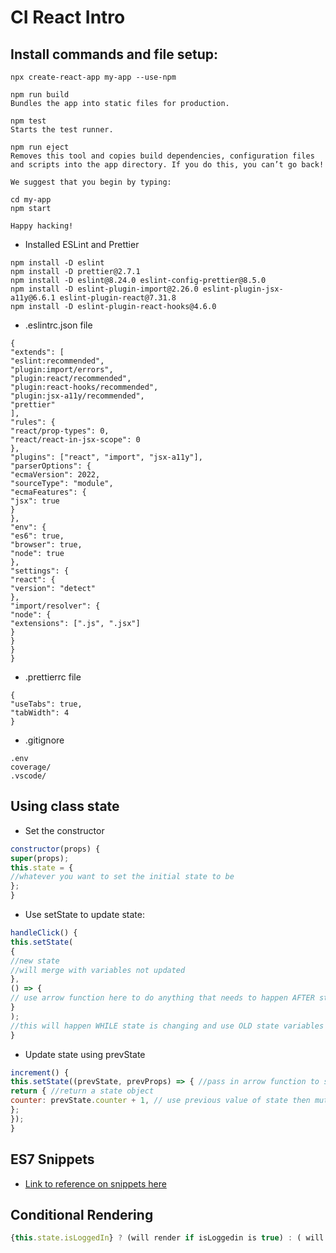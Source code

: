 # CI React Intro
## Install commands and file setup:

`npx create-react-app my-app --use-npm`

```
npm run build
Bundles the app into static files for production.

npm test
Starts the test runner.

npm run eject
Removes this tool and copies build dependencies, configuration files
and scripts into the app directory. If you do this, you can’t go back!

We suggest that you begin by typing:

cd my-app
npm start

Happy hacking!
```

- Installed ESLint and Prettier

```
npm install -D eslint
npm install -D prettier@2.7.1
npm install -D eslint@8.24.0 eslint-config-prettier@8.5.0
npm install -D eslint-plugin-import@2.26.0 eslint-plugin-jsx-a11y@6.6.1 eslint-plugin-react@7.31.8
npm install -D eslint-plugin-react-hooks@4.6.0
```

- .eslintrc.json file

```
{
"extends": [
"eslint:recommended",
"plugin:import/errors",
"plugin:react/recommended",
"plugin:react-hooks/recommended",
"plugin:jsx-a11y/recommended",
"prettier"
],
"rules": {
"react/prop-types": 0,
"react/react-in-jsx-scope": 0
},
"plugins": ["react", "import", "jsx-a11y"],
"parserOptions": {
"ecmaVersion": 2022,
"sourceType": "module",
"ecmaFeatures": {
"jsx": true
}
},
"env": {
"es6": true,
"browser": true,
"node": true
},
"settings": {
"react": {
"version": "detect"
},
"import/resolver": {
"node": {
"extensions": [".js", ".jsx"]
}
}
}
}
```

- .prettierrc file

```
{
"useTabs": true,
"tabWidth": 4
}

```

- .gitignore

```
.env
coverage/
.vscode/
```

## Using class state
* Set the constructor
```javascript
constructor(props) {
super(props);
this.state = {
//whatever you want to set the initial state to be
};
}
```
* Use setState to update state:
```javascript
handleClick() {
this.setState(
{
//new state
//will merge with variables not updated
},
() => {
// use arrow function here to do anything that needs to happen AFTER state has changed
}
);
//this will happen WHILE state is changing and use OLD state variables
}

```
* Update state using prevState
```javascript
increment() {
this.setState((prevState, prevProps) => { //pass in arrow function to setState
return { //return a state object
counter: prevState.counter + 1, // use previous value of state then mutate that value 
};
});
}
```

## ES7 Snippets 

* [Link to reference on snippets here](https://docs.google.com/document/d/1QtCwh_CcgXwbrHcGP4hlpOi37vylxurn-x4BznhbkBA/edit)


## Conditional Rendering

```javascript
{this.state.isLoggedIn} ? (will render if isLoggedin is true) : ( will render is isLoggedin is false)
```